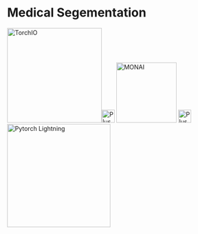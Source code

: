 # Medical Segementation

<img src="https://raw.githubusercontent.com/fepegar/torchio/master/docs/source/favicon_io/for_readme_2000x462.png" alt="TorchIO" width="220"/><img src="https://printables.space/files/uploads/download-and-print/large-printable-numbers/plus-a4-1200x1697.jpg" alt="Plus" width="30"/> <img src="https://www.kcl.ac.uk/newimages/folsm/main-article/bmeis/monai-logo.x534eb82e.png" alt="MONAI" width="140"/> <img src="https://printables.space/files/uploads/download-and-print/large-printable-numbers/plus-a4-1200x1697.jpg" alt="Plus" width="30"/><img src="https://raw.githubusercontent.com/Lightning-AI/lightning/fcea7208d136d8ac3b81448ebb2e92c07e3ce4d3/docs/source/_static/images/logo.png" alt="Pytorch Lightning" width="240"/>

